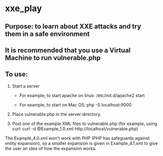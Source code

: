 # xxe_play

## Purpose: to learn about XXE attacks and try them in a safe environment

## It is recommended that you use a Virtual Machine to run vulnerable.php

## To use:
1. Start a server
    
    * For example, to start apache on linux: /etc/init.d/apache2 start
    
    * For example, to start on Mac OS: php -S localhost:9000
    
1. Place vulnerable.php in the server directory.
1. Post one of the example XML files to vulnerable.php
	   (for example, using curl: curl -d @Example_1.0.xml http://localhost/vulnerable.php)

The Example_4.0.xml won't work with PHP (PHP has safeguards against entity expansion), so a smaller expansion is given in Example_4.1.xml to give the user an idea of how the expansion works.
